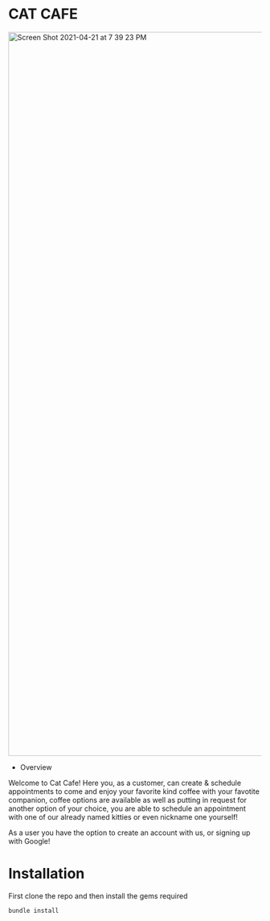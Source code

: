 # CAT CAFE

<img width="1440" alt="Screen Shot 2021-04-21 at 7 39 23 PM" src="https://user-images.githubusercontent.com/72949156/115635293-63bf0c80-a2d9-11eb-8161-25119a0abd59.png">

* Overview

Welcome to Cat Cafe! Here you, as a customer, can create & schedule appointments to come and enjoy your favorite kind coffee with your favotite companion, coffee options are available as well as putting in request for another option of your choice, you are able to schedule an appointment with one of our already named kitties or even nickname one yourself! 

As a user you have the option to create an account with us, or signing up with Google!

# Installation
First clone the repo and then install the gems required 

```
bundle install 

```



